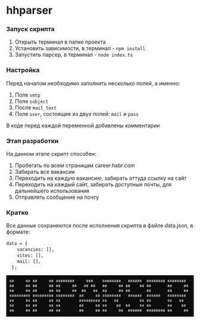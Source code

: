 # hhparser

### Запуск скрипта

1. Открыть терминал в папке проекта
2. Установить зависимости, в терминал - `npm install`
3. Запустить парсер, в терминал - `node index.ts`

### Настройка

Перед началом необходимо заполнить несколько полей, а именно:

1. Поле `smtp`
2. Поле `subject`
3. После `mail_text`
4. Поле `user`, состоящее из двух полей: `mail` и `pass`

В коде перед каждой переменной добавлены комментарии

### Этап разработки

На данном этапе скрипт способен:

1. Пробегать по всем страницам career.habr.com
2. Забирать все вакансии
3. Переходить на каждую вакансию, забирать оттуда ссылку на сайт
4. Переходить на каждый сайт, забирать доступные почты, для дальнейшего использования
5. Отправлять сообщение на почту

### Кратко

Все данные сохраняются после исполнения скрипта в файле data.json, в формате:

```
data = {
    vacancies: [],
    sites: [],
    mail: [],
  };
```

<img src='./public/logo.png'/>
